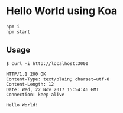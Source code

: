 # Hello World using Koa

```shell
npm i
npm start
```

## Usage

```shell
$ curl -i http://localhost:3000

HTTP/1.1 200 OK
Content-Type: text/plain; charset=utf-8
Content-Length: 12
Date: Wed, 22 Nov 2017 15:54:46 GMT
Connection: keep-alive

Hello World!
```